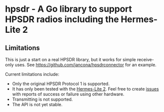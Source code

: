 # hpsdr - A Go library to support HPSDR radios including the Hermes-Lite 2

## Limitations
This is just a start on a real HPSDR library, but it works for simple receive-only uses. See https://github.com/jancona/hpsdrconnector for an example.

Current limitations include:
* Only the original HPSDR Protocol 1 is supported.
* It has only been tested with the [Hermes-Lite 2](https://github.com/softerhardware/Hermes-Lite2/wiki). Feel free to create [issues](https://github.com/jancona/hpsdr/issues) with reports of success or failure using other hardware. 
* Transmitting is not supported.
* The API is not yet stable.
